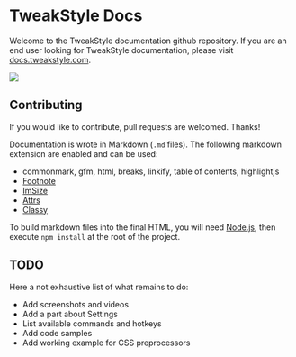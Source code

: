 TweakStyle Docs
===============
Welcome to the TweakStyle documentation github repository.
If you are an end user looking for TweakStyle documentation, please visit [docs.tweakstyle.com](https://docs.tweakstyle.com).

[![](https://david-dm.org/TweakStyle/documentation.svg)](https://david-dm.org/TweakStyle/documentation)

## Contributing

If you would like to contribute, pull requests are welcomed. Thanks!

Documentation is wrote in Markdown (`.md` files).
The following markdown extension are enabled and can be used:
- commonmark, gfm, html, breaks, linkify, table of contents, highlightjs
- [Footnote](https://github.com/markdown-it/markdown-it-footnote)
- [ImSize](https://github.com/tatsy/markdown-it-imsize)
- [Attrs](https://github.com/arve0/markdown-it-attrs)
- [Classy](https://github.com/andrey-p/markdown-it-classy)

To build markdown files into the final HTML, you will need [Node.js](https://nodejs.org/en/), then execute `npm install` at the root of the project.

## TODO

Here a not exhaustive list of what remains to do:
- Add screenshots and videos
- Add a part about Settings
- List available commands and hotkeys
- Add code samples
- Add working example for CSS preprocessors